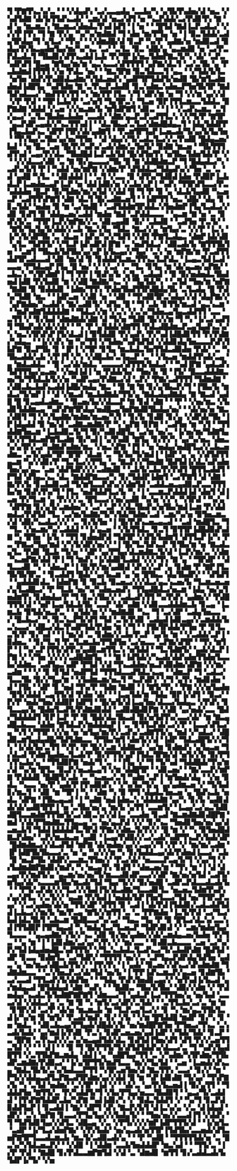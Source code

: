 ▜▝▛▇▜▚▃▚▞▃▝▝▝▞▟▄▟▚▝▃▞▃▃▄▟▄▝▃▃▙▞▚▝▄▜▙▜▚▟▅▞▟▝▅▃▝▞▚▟▜▟▇▝▟▞▙▜▜▟▚▃▟▞▝▃▆▞▟▝▅▃▞▟▜▝▅▝▚▃▛▟▟▞▃▞▛▟▊▜▚▝▇▝▟▝▄▝▆▃▆▃▚▝▇▃▆▃▞▟▅▟▃▜▚▟▐▟▜▝▐▝▅▝▝▝█▜▟▝▇▟▐▃▛▃▟▃▞▝▞▞▞▛▐▜▚▝▜▝▇▝▛▞▄▝▚▞▚▞▆▟▇▟▝▜▝▟▅▝▆▞▛▜▄▝▅▝▐▝▉▃▜▟▟▞▃▟▄▜▛▟▄▞▜▝▄▜▃▞▝▜▚▞▝▝▞▟▆▟█▞▟▝▊▃▛▝▚▞▛▝▄▟▇▞▅▝▆▟▉▃▟▝▉▟▄▞▛▞▙▃▄▟▅▜▄▞▆▞▚▞▚▃▝▃▞▝▃▜▃▝▉▃▝▟█▞▄▝▄▃▆▟▉▝▅▝▃▞▛▃▛▟▃▟▃▜▝▜▙▟▊▞▟▜▚▃▟▟▐▃▙▝▛▞▜▛▐▞▅▃▜▟▅▛▇▃▜▞▚▝▟▞▝▃▛▃▚▟▛▟▜▝█▃▄▝▇▜▄▞▆▞▆▝▄▃▚▃▃▞▟▜▜▜▜▝▄▛▇▞▟▃▜▝▃▞▃▜▙▝▄▝▛▃▙▟▆▟▐▜▜▜▝▞▅▝▛▟▃▝▅▞▝▝▇▃▜▛▇▝▉▃▜▟▃▃▜▝▄▃▝▝▞▜▟▞▙▜▃▝▅▜▅▝▟▟▚▜▚▟▉▟▃▟▆▞▚▜▟▃▅▟▚▝▄▟▛▜▛▜▟▟▜▞▅▟▉▝█▞▆▜▃▟▆▟▅▟▐▟█▜▄▝▚▟▜▟▆▝▇▝▃▜▚▃▛▃▙▟▉▝▊▃▚▟▆▃▚▟▅▃▛▜▅▜▙▜▛▝▇▟▜▟▚▟▃▃▞▝▅▟▜▜▚▜▜▝▚▝▆▞▛▛▐▜▃▝▞▜▝▟▛▞▆▝▅▝▜▝▞▞▆▝▄▞▞▟▝▞▛▝▛▟▝▝▜▛▐▃▙▞▛▝▃▞▅▜▝▜▄▜▛▃▚▝▜▃▅▝▉▛▐▜▜▃▆▃▃▜▟▟▃▝▉▛▇▟▇▝▟▟▟▝▞▃▅▝▞▞▅▃▆▞▙▝▆▜▟▛▇▜▝▟▊▃▝▝▐▝▝▞▃▟▚▃▆▃▝▃▜▞▄▃▞▝▃▜▃▜▙▟▆▃▙▟▅▝▃▃▟▞▝▟▇▞▄▃▛▃▛▃▟▜▜▃▚▝▞▞▜▞▛▝▇▜▛▝▄▃▛▟▛▃▄▟▞▞▚▃▜▜▚▟▐▝▝▟▃▜▙▃▞▃▜▃▞▟▆▟█▟▄▃▜▝▐▟▄▜▟▟▛▛▐▜▄▃▙▟▚▃▝▟▛▛▐▜▛▞▟▞▄▟▇▜▝▝▛▃▆▜▛▜▄▛▐▃▅▃▟▞▜▞▄▞▙▜▄▜▅▝▝▜▚▜▄▞▃▜▙▞▄▞▅▞▜▜▅▝▝▟▝▟▄▞▞▜▞▃▟▃▜▃▞▞▃▜▚▟▉▝█▟▄▃▅▞▙▟▝▝▅▝█▃▝▃▅▝█▞▛▞▚▟▚▞▃▟▞▟▆▞▃▜▅▜▞▝▉▟▇▝▆▃▅▝▝▜▙▜▜▜▟▜▚▟▝▃▄▞▛▞▟▃▝▜▙▟█▟▐▃▛▃▙▜▟▝█▞▟▜▅▜▚▝▅▜▙▃▜▟▅▜▟▞▛▝▞▝▝▞▞▟▃▃▞▟▉▝▃▝▇▝▉▞▄▃▃▃▞▜▙▝█▝▇▝▟▟█▟▆▃▛▝▜▝█▟▄▟▃▞▚▝▃▟▚▞▙▜▝▛▐▝▚▟▟▝▅▞▆▛▇▝▞▟▆▞▛▝▟▜▟▟▃▞▜▟▄▟▚▞▞▜▅▝▃▝▃▝▟▝▄▟█▝▚▜▃▝▝▟▊▟▟▟▐▝▝▃▜▝▞▃▃▝▉▝▟▜▚▞▜▟▉▟▐▟▅▝▛▟▉▛▐▃▙▟▃▛▐▃▅▟▅▃▄▛▐▃▛▝▅▝▟▟▐▟▉▞▅▝▞▃▙▞▄▛▐▝▚▟▚▝▜▜▛▟▜▃▃▞▛▃▚▟▟▟▅▝█▃▛▝▉▞▜▟▆▞▆▞▄▜▟▝▞▟▟▝█▝▜▝▛▝▉▝▄▝▟▃▙▜▄▟▉▝▚▃▅▃▛▝▃▟▜▜▚▛▇▜▝▟▇▝▟▃▜▝█▞▃▟▇▃▅▜▝▝▐▟▛▜▜▝▅▃▝▟█▞▝▟▄▝▊▝▊▃▜▟▞▝▅▟▅▝▉▝▆▝▃▞▆▟█▝▝▃▟▜▟▟▆▜▛▟▟▃▚▜▅▟▆▛▐▜▄▜▃▟▃▞▞▟▊▝▊▟▜▝▉▝▟▟▄▃▅▞▃▟▟▝▆▟▅▝▇▟▝▃▛▟▟▃▃▃▝▝▄▃▆▝▇▝▅▝▃▝▉▟▚▜▞▃▝▜▜▛▐▃▛▞▆▛▇▞▞▃▝▟▊▃▄▟▊▝▉▞▝▃▙▟▉▝▝▃▟▜▅▝▛▃▜▞▝▝▇▜▞▜▄▜▄▜▞▟▟▞▞▃▙▝▇▃▚▜▄▝▜▟▃▝▇▃▞▞▄▝▆▜▄▞▃▝▞▞▛▝▐▃▚▝▐▞▚▜▞▟▛▜▙▝▃▝▟▃▅▝▐▟▚▞▚▞▞▜▟▜▝▞▟▜▝▛▇▜▃▟▄▃▝▟▆▛▐▟▞▟▊▝▄▜▃▝▜▟▜▜▞▝▞▜▃▛▐▟▚▟▛▟▐▛▇▝▃▝▅▟▜▟▃▞▝▟▉▃▟▞▙▝▇▜▜▜▙▜▅▝▝▃▆▜▝▜▙▃▙▜▟▜▙▞▄▞▄▛▐▞▙▃▄▞▞▜▄▞▝▃▚▝▅▝▆▛▇▞▆▝▛▃▟▜▜▟▟▜▛▃▟▃▃▟▝▟▊▝▆▞▟▝▊▝▊▟▟▟▜▃▆▃▜▜▚▃▜▃▛▟▃▝▐▃▄▃▜▟▐▃▟▝▃▃▄▝▛▜▟▃▄▛▐▜▄▝█▝▅▞▝▞▝▞▃▞▝▃▝▜▃▝▊▜▄▝▆▝▟▞▄▃▅▞▄▛▇▞▝▃▙▃▚▝▚▜▛▟▆▛▐▝▜▝▛▛▐▝▉▟▚▞▙▝▄▜▄▝▃▟▄▟▝▝▉▝▉▞▅▟▅▟▃▜▙▟▅▟▐▟▉▝▛▞▙▟▉▝▆▝▞▟█▝▇▟▇▞▚▃▝▞▝▜▄▜▟▞▚▝▝▃▜▟▝▜▅▞▆▝▅▛▇▝▇▟▇▝▉▝▉▟▟▟▊▝▐▟▆▞▜▜▚▝▛▟▅▜▙▟▜▜▛▟█▟▄▜▙▝▃▜▃▟▄▝█▝▛▟▚▞▜▟▉▝▆▃▝▝▐▟▛▃▅▝▞▟▊▝▅▝▝▟▉▝▝▜▚▟▉▜▛▃▚▟▄▞▞▟▝▟▄▛▇▞▞▝▄▛▇▟▅▞▚▃▟▟▚▝▇▞▃▟▊▜▞▝▟▜▄▝█▝▝▜▝▃▙▝▊▜▜▞▆▃▟▝▄▃▚▃▆▝▝▝▆▟▚▟▇▜▟▟▟▟▇▝▝▜▟▃▞▞▆▝▞▃▚▝▞▃▚▞▜▟▅▃▄▜▄▃▟▟▜▜▝▃▃▝▃▜▜▝▞▝▊▞▙▟▝▟▆▟▇▟▞▟▇▝▟▝▜▞▅▝▜▟▉▝█▞▞▞▆▝▜▝▚▝▐▞▃▞▄▟▜▜▝▜▙▟▚▟▞▟▞▞▟▞▝▝▚▝▛▝▄▜▟▟▞▟▇▜▜▝▛▟▃▟█▟▆▃▛▃▄▜▄▟▚▃▚▞▚▝▅▃▚▜▛▟▚▛▐▜▞▟▃▟▐▝▉▜▟▟▉▝▛▞▄▟▚▝▛▞▚▟▐▟█▟▊▜▜▝▛▞▛▟▇▞▚▟▄▃▝▝▐▞▞▟▚▝▆▝▚▞▜▜▝▞▜▟▅▞▚▟▜▟▜▟▝▞▟▟▊▟▄▜▅▃▃▃▛▟▚▜▙▛▇▝▉▃▛▜▙▝▊▝▐▛▐▝▞▜▛▝▊▜▄▝▆▃▙▟▃▜▅▜▜▟▃▟▉▟▅▝▛▟▞▝▃▝▚▜▙▃▟▟▞▃▙▝▞▛▐▜▝▞▚▝▞▟█▃▙▞▃▜▄▃▛▝▃▝▝▞▙▃▅▝▆▟▟▜▚▟▞▃▄▝▄▝▆▟▃▟▟▃▝▝█▝▃▞▟▞▆▟▃▝▃▃▃▃▞▟▜▜▜▞▙▟▃▞▝▝▚▟▐▛▇▝▄▟▃▟▚▜▟▜▜▜▄▞▄▃▅▞▝▞▅▟▐▟▐▝▅▝▛▟▟▞▙▞▝▜▅▞▙▝▉▝▐▜▞▝█▃▃▟▟▟▇▃▅▞▜▞▜▜▟▃▙▜▞▞▅▝▚▟▛▃▄▞▛▟▇▃▞▟▝▃▛▞▝▛▇▞▃▟▜▜▜▝▜▟▆▟▇▝▞▟▉▃▙▃▙▟▚▃▟▟▐▟█▞▅▟▄▝▇▃▝▝▉▝▇▝▇▝▊▞▄▜▙▃▛▞▜▝▐▜▙▞▙▝▆▟▃▞▜▞▅▛▐▝▝▟▝▞▆▃▟▝▆▃▙▟▇▟▞▜▜▞▄▝▇▟▃▟▄▟▇▟▄▝▇▝▇▃▟▝▄▟█▝█▝▊▃▄▟▃▟▆▃▝▝▉▃▅▞▙▞▞▟▃▃▛▝▇▝▊▟▝▟▇▝▝▝▛▝▝▞▅▞▆▃▝▞▙▟▊▜▟▟▆▃▄▝▚▟▚▛▇▜▛▟▄▞▅▟█▃▄▜▅▛▇▟▉▜▙▟▄▞▅▞▝▝▟▞▅▞▅▝▇▃▞▟▉▜▝▜▝▞▚▜▄▟▇▞▆▟▆▞▆▃▅▞▚▜▝▝▊▞▙▝▊▟▉▝▊▞▄▝▞▟▛▟▞▜▙▝▐▛▐▟▄▟▟▝▉▝▆▞▟▝▃▟▇▃▆▟▇▞▛▝▚▝▄▛▇▝▊▛▇▝▝▃▟▜▅▝▆▝▚▜▝▝▜▜▟▟▇▜▅▃▆▝▐▃▙▟▉▃▜▞▜▝▉▞▚▟▊▟█▜▄▝▃▞▆▝▅▞▃▝▐▞▅▞▆▞▜▟▇▜▄▜▞▞▛▜▟▃▅▛▇▜▃▟▆▝▉▞▚▟▐▝▄▜▚▟▊▝▇▜▄▝▊▞▛▞▚▝▄▞▚▞▅▃▝▟▅▃▚▞▄▜▛▞▃▞▚▟▇▟▚▟▆▞▆▃▝▞▅▃▚▛▇▝▐▜▝▝▅▝▅▟▄▞▅▟█▜▃▞▞▃▙▃▅▟▆▃▝▃▜▞▄▟▞▜▛▝█▜▛▝▟▃▆▝▃▝▜▞▙▞▜▞▆▟▐▝▐▟▛▝▄▝▄▝▞▟▜▟▜▜▄▃▆▝▚▞▞▟▊▞▛▝▜▃▜▃▞▞▛▜▄▝▃▝▇▃▛▞▞▜▅▟▇▝█▟▜▟▐▞▟▃▚▟▚▟▅▜▅▞▄▞▄▃▝▃▅▝▟▟▜▟▛▞▞▞▃▟▆▟▉▝▝▃▙▜▞▃▙▞▛▞▛▟▜▝█▜▜▃▟▟▜▝▛▜▟▝▟▜▄▃▚▃▝▟▃▝▇▟▟▛▇▃▃▞▚▝▊▞▜▟▟▛▐▟▆▜▝▃▞▛▇▜▝▟▝▟▇▝▇▞▛▞▙▝▊▃▙▟▊▃▟▝▜▞▆▜▃▃▛▟▚▞▞▟▆▜▟▝▃▟▟▃▅▃▄▟▉▃▛▃▃▜▜▜▙▞▆▝▉▟▚▜▚▞▜▝▐▜▃▝▅▟▜▟▟▜▃▞▙▝▚▝▐▝▃▃▆▃▛▟▟▟▐▟▝▟▅▜▝▟▐▃▅▝▛▞▜▃▆▝▄▝▛▞▞▞▃▝█▜▃▃▞▞▅▞▄▟▉▝▚▞▅▝▞▞▚▝▚▜▛▟▝▝▚▞▄▝▝▟▛▛▇▝▊▞▄▜▞▃▆▟▅▞▚▝▃▞▝▃▛▝▞▟▃▜▙▟▚▞▅▜▙▞▆▟▐▃▆▝▛▞▟▟▅▟▃▞▛▟▜▟▝▜▃▝▃▞▆▞▙▟▇▞▜▞▚▜▟▞▜▟▆▞▃▟▝▃▆▞▚▞▅▝▉▜▅▃▆▃▞▟▝▟▉▞▚▃▟▃▞▞▞▝▃▝▊▞▙▜▅▝▐▝█▞▛▟▚▃▅▃▄▃▟▝▝▃▟▝▆▟█▜▃▝▜▝▜▃▝▞▅▃▆▞▚▞▃▟▟▟▝▝▐▞▄▃▅▝▝▞▙▜▜▟▃▝▊▃▜▝▉▜▜▛▐▟█▟▉▟▚▟▇▝▚▝█▜▅▝▐▞▙▝▝▜▜▝▊▟▅▟▛▟▝▜▟▜▛▝▞▟▜▞▙▟▆▜▝▟▜▜▃▛▐▞▚▝▛▃▝▛▇▃▞▜▄▞▆▟▝▞▚▜▞▟▛▞▅▞▞▝▐▝█▞▜▃▜▟▚▃▛▝▊▜▙▞▆▝▅▝▇▃▟▃▄▜▃▝▛▟▊▝█▃▙▝▜▞▅▝▝▟▛▝▄▞▛▜▄▞▟▃▆▟▇▃▜▞▟▝▐▃▛▞▆▞▃▝▞▟▆▝▚▃▅▛▇▞▟▟▝▛▐▝▜▝▆▟▚▝▐▞▟▟▉▜▃▟▟▝▞▞▞▜▚▝▇▝▄▝▝▜▛▟▛▝▝▟▜▃▃▟▊▝▚▝▝▟▅▃▛▝▐▝█▞▛▞▆▞▄▟▉▟▝▟▚▞▞▃▛▝▄▝▊▟▆▝▛▝▇▛▐▜▃▜▙▜▙▜▛▃▝▝▊▃▟▟▜▝█▟▞▝▄▞▙▃▆▝▄▝▅▝█▜▙▃▝▟▄▜▙▟▛▞▝▝▟▜▟▜▝▝▄▟▟▟▊▟▃▝▐▟▅▛▇▝▊▝▉▃▙▝▉▃▅▃▞▞▞▟▃▞▄▃▚▃▅▞▙▝▜▃▆▃▅▃▅▞▄▜▃▟█▃▞▝▛▝▜▃▙▝▅▞▚▞▚▟▅▃▅▟▚▝▜▜▄▟█▟▃▞▅▃▆▝▐▟▄▝▅▞▄▜▅▟▆▜▚▝▊▟▅▟▄▞▛▝▜▝▊▃▚▜▙▞▞▝▃▟▃▟▚▜▜▝▚▞▛▟▚▝▄▟▆▞▞▝▛▟█▜▜▜▞▟▝▝▅▛▐▃▄▜▟▃▙▜▙▝▃▃▛▝▟▞▚▟▇▝▞▟▊▃▃▟▟▟▆▃▙▝▊▃▄▝▐▃▆▃▙▝▉▜▟▞▅▃▛▃▝▝▄▜▟▞▆▝▞▝▆▟▇▟▊▝▚▃▝▜▝▃▞▟▛▝▃▟▄▜▅▃▃▝▞▝█▃▙▃▞▝▚▝▉▃▚▃▛▜▞▟▜▝▜▟▝▃▜▞▛▟▊▝▃▟▄▟▐▟▊▃▄▞▞▃▆▟▟▞▙▃▚▃▃▞▝▟█▃▞▟▃▜▚▟▛▜▟▞▛▟▅▝▆▝▞▜▝▝▐▜▙▜▛▟▟▞▛▜▅▝▛▝▊▜▃▃▜▞▛▝▊▞▚▟▝▝▐▝▆▞▟▝▃▝▊▟▆▞▞▃▙▞▛▃▛▝▄▞▙▝▆▝▝▞▃▟▟▞▃▛▐▝▉▟▅▃▝▝▊▞▜▃▜▝▛▃▜▃▆▃▙▞▛▜▟▜▅▝▃▞▅▃▃▝▃▛▇▞▟▜▛▝▝▜▚▝▆▜▛▝▐▝▚▞▃▛▐▜▜▞▟▜▚▞▄▟▉▃▆▜▜▃▚▝▅▜▟▟▝▝▜▃▜▟▇▜▞▝▄▟▞▟▃▛▐▛▇▝▞▝▞▜▅▝▞▞▞▞▃▟█▟▇▜▄▝▝▝▇▝▐▟▜▟▞▞▚▃▟▞▟▟▚▟▅▜▜▟▅▜▃▃▙▞▟▟▆▃▝▃▟▜▄▃▚▟▛▝▛▜▟▝▞▟▝▜▚▃▟▟▅▞▅▃▛▟▉▟▆▞▟▛▇▝▞▞▆▞▃▟▆▝▝▝▞▝▊▝▊▜▟▝▅▟▛▜▟▝▜▜▜▟▃▃▟▜▟▃▚▃▄▝▝▟▆▃▛▝▜▝▃▟▃▞▜▃▃▜▙▝▉▞▞▜▄▞▆▝▝▞▙▟▆▃▆▞▅▃▜▝▚▃▛▟▛▞▝▞▜▝▄▜▚▝▆▟▊▟▅▝▟▝▐▜▙▝▝▟▛▝▊▝▅▟▝▜▚▞▛▝▜▟▆▝▇▟▉▝▐▝▇▜▞▜▚▝▝▛▇▝▞▞▅▜▄▟▅▝▉▜▞▟▟▟▝▃▄▜▜▞▟▝▛▟▅▝▟▞▝▝▐▃▄▜▟▞▆▝▜▟▄▝▉▛▐▞▟▜▝▝▉▃▞▝▛▞▛▝▅▟▞▜▅▞▟▟▉▛▐▟▛▜▝▝█▞▅▜▞▟▐▃▄▜▅▞▟▃▃▞▙▟▄▃▝▞▛▟▚▝▊▜▃▃▄▞▙▝█▟▅▜▃▟▜▞▛▟▇▟▉▟▟▝▃▟▉▟█▟▊▛▇▝▞▟▊▝▄▞▅▟▞▃▃▝█▟▞▜▟▟▟▟▜▝▊▛▐▃▛▝▛▝▉▝█▟▞▟▃▜▙▃▟▝▉▞▅▜▟▜▚▞▃▃▞▟▞▝▆▝▇▃▄▟█▃▙▃▃▝▟▟▅▝▇▜▟▃▛▞▆▟▟▟▄▛▐▝▃▝▊▜▜▃▛▟▞▃▞▞▛▝▐▃▃▞▟▜▃▞▄▝▚▜▝▞▜▜▛▝▞▞▅▝▅▝▅▜▄▞▆▞▛▞▃▟▚▞▃▟▇▜▜▞▄▝▆▟▝▞▚▟▃▞▝▟█▟▉▃▆▜▄▟▄▟█▞▜▟▜▟▇▃▃▝▛▜▙▞▆▜▝▟▅▜▞▞▟▝▐▟▛▝▜▟▃▟█▜▞▞▞▜▚▝▐▞▟▞▙▞▃▜▜▝▚▜▚▝▛▝█▞▞▃▆▝▟▟▇▃▞▝▄▞▆▝▊▟▆▟▚▝▄▜▄▃▅▝▜▞▟▃▟▝▛▟▆▜▄▟▅▃▜▃▟▞▛▝▉▞▛▜▜▞▄▛▐▜▟▃▜▛▇▞▟▝▅▜▞▞▙▝▉▞▛▜▚▜▚▃▙▞▄▝▝▜▜▟▉▛▇▝▅▟▞▜▝▃▝▝▐▜▄▝▞▝▜▝▜▞▚▟▝▜▟▟█▟▞▜▚▞▆▞▟▝▚▞▆▝█▜▃▝▉▃▛▞▅▃▟▃▄▜▝▞▆▝▟▟█▜▛▝▝▟▊▃▅▞▝▝▇▞▃▃▛▞▆▛▇▝▛▟▟▟▊▝█▟█▜▞▃▙▝▃▝▚▃▅▃▞▃▜▝▚▟▆▝▃▛▐▝▆▜▅▟▞▟▄▝▝▞▅▝▉▟▃▝▚▃▃▝▅▞▛▝▄▟▞▛▐▜▚▟▉▟▚▝▝▞▚▞▙▞▜▞▄▝▄▞▄▟▆▃▅▝▞▝▜▞▙▟▊▞▆▃▜▝▝▟▊▝▆▝▜▛▐▝▚▝▝▟▆▝▚▝▉▝▛▜▝▟▄▟▃▜▅▃▅▝▄▝█▟▚▃▙▝▅▟▃▝▟▛▇▝▐▜▙▃▄▃▟▝▐▝▚▟▇▝▅▟▐▟▅▃▚▝▟▟▟▟▇▝▄▞▚▝▊▞▙▝▄▟▊▟▟▞▟▞▄▟▉▜▛▛▐▝▅▝▃▜▙▞▅▞▄▝▆▞▙▝▄▜▜▝▃▃▆▜▞▝▐▃▄▞▃▞▄▃▜▟▉▟█▜▃▃▆▟▆▜▜▜▅▜▞▃▞▟▊▃▚▞▞▟▐▃▝▃▃▟▅▝▊▃▟▝▇▃▆▟▇▟▊▟█▛▇▝▆▟▝▞▟▞▛▜▅▟▇▃▜▜▄▃▄▝▃▝▅▞▄▃▛▟▝▞▞▝▊▞▚▃▝▜▅▟▊▜▅▞▅▞▄▞▟▃▅▃▙▜▝▜▟▟▐▟▟▟▟▜▃▜▛▟▝▛▇▞▞▟▆▃▜▞▛▞▞▝█▝▆▝▞▝▚▝▉▜▅▟█▟▇▃▛▟▅▞▝▃▛▞▆▃▙▃▅▝▄▟▊▝▐▃▄▞▛▟▉▞▞▃▞▃▟▞▚▟▛▜▚▃▛▞▙▟▞▟▛▝█▟▆▟▆▃▞▞▟▃▟▜▟▝▆▛▇▝▟▞▅▟▅▞▄▞▞▃▄▞▞▜▝▞▛▝▞▝▆▞▆▞▃▟▆▝▐▛▐▟█▜▙▜▙▃▃▞▃▝▅▝▄▝▚▞▞▞▆▝▚▝▊▞▙▟▟▃▄▞▟▞▛▟▅▟▐▃▃▞▝▃▙▝▉▝▅▃▛▜▙▝▟▟▛▞▃▃▆▃▜▜▅▞▞▝▛▃▞▟▞▝▅▃▃▃▛▃▄▜▞▜▝▞▄▞▜▝▞▞▙▟▆▟▇▛▇▟▊▞▆▟▚▝▚▝▅▃▄▜▚▝▊▟▜▝▝▟▅▃▅▞▆▝▝▜▚▝▆▝▐▝▟▝▟▃▄▞▛▞▆▟▜▞▄▝▄▃▆▞▅▞▅▞▜▞▆▃▃▟▊▟▛▃▃▞▞▟▛▝▇▞▅▞▅▜▟▝▃▟▜▞▆▜▄▞▟▞▚▃▃▃▆▜▙▞▆▃▟▞▜▟▝▜▄▞▜▞▞▝▉▞▅▟█▝▃▟▛▃▛▟▃▃▟▃▟▞▙▝▝▝▛▜▞▃▛▟▞▞▞▜▃▞▞▞▙▟▐▜▞▟▃▟▇▞▜▃▃▟▊▜▃▝▅▃▅▃▜▟▆▜▚▟▚▞▄▞▟▜▃▝▞▃▜▞▞▝▄▃▆▝▛▞▙▟▐▝▅▟▟▞▙▛▐▜▅▜▃▃▞▜▟▝▅▞▜▜▛▃▛▃▄▞▝▞▃▞▄▟▅▞▟▞▅▝▜▜▞▟▛▝▟▜▜▝▉▝▃▟▐▝▟▞▛▟▐▜▟▟▊▞▃▟▃▟▟▜▟▟▐▃▙▃▞▞▆▞▙▝▆▞▛▃▄▝▇▜▞▞▆▜▜▝▃▝▃▝▛▛▇▟▅▝▐▃▜▞▛▟▝▃▞▜▃▞▙▟▐▟▃▜▙▜▝▃▙▃▆▝█▟█▃▃▞▚▞▃▞▝▜▄▃▝▜▄▝▛▝▉▝█▜▃▞▟▃▚▞▃▃▚▟▐▜▜▟▉▛▐▜▛▜▄▃▟▝▚▝▆▟▄▜▃▞▜▃▅▃▛▝▜▟▛▟▊▟▝▞▝▃▆▞▆▟▅▜▄▞▜▃▃▃▝▝▄▃▄▟▇▞▚▜▞▞▚▃▝▟▉▝▊▞▆▞▄▟▆▞▞▟▞▃▆▟▄▃▅▞▙▟▅▝▛▞▜▃▝▝▄▝▆▝▐▝▐▟▊▟▆▞▃▞▄▞▚▜▚▝▞▝▆▞▃▃▝▝▊▟▉▃▙▃▃▃▝▃▅▝▃▞▚▞▛▞▜▟▐▟▄▟▅▟█▃▚▟▜▜▜▞▝▞▜▃▚▃▙▟▃▜▃▟▚▃▞▜▞▃▙▟▛▟▇▝█▟▜▟▝▟▛▝▊▃▃▝▉▟▆▜▃▝▃▞▜▟▛▞▝▜▜▜▜▝▅▞▞▃▝▃▛▜▄▃▛▟▛▟▄▜▟▜▅▝▄▟▃▝▄▝▅▞▆▃▞▟█▃▙▜▜▞▞▝▐▜▚▜▚▝▐▝▄▟▞▝▉▃▅▞▞▟▚▃▞▟▚▟▆▟▇▝▜▟▇▟▆▃▃▝▝▃▚▜▅▃▛▃▞▟▞▜▟▝▅▞▙▝▐▝▛▛▐▟▚▃▆▃▛▞▄▃▅▝▊▟▇▜▙▝▃▞▃▃▟▝▜▜▃▟▚▜▞▟▟▜▅▝▝▝▜▟▄▝▛▟▚▜▅▟▊▃▄▞▞▝▅▜▚▟▐▞▙▃▟▝▄▞▆▟▄▃▟▝█▜▟▟▄▟▝▟▇▝▚▟▚▝▝▝█▟▉▃▝▜▙▞▙▜▙▞▝▟▉▞▞▟▆▝▞▝▛▟▅▟▄▞▚▃▟▃▜▞▙▟▇▛▇▛▇▜▝▟▆▃▃▞▜▝▄▟▃▛▐▃▞▜▜▜▅▞▄▝▅▞▙▟▝▃▃▃▞▟▝▞▟▟▃▞▄▝▃▝▇▝▉▝▚▝▆▜▞▃▞▟▛▞▃▜▟▞▝▝▃▜▜▃▙▞▃▞▃▝▆▝▆▝▊▜▛▞▟▝▃▞▛▝▟▞▅▝▆▃▆▃▙▝▆▝▜▃▛▃▄▜▃▞▞▝▊▝▚▝▆▞▄▃▜▜▙▜▃▟▐▞▚▞▆▝▉▝▆▜▞▝▛▃▟▞▆▟▚▝▊▞▝▞▙▝▝▞▆▝█▜▟▟█▝▆▟▛▝▊▞▚▝▊▝▅▝▆▟▃▝▝▟▊▃▙▃▄▞▛▜▄▟▞▟█▟▞▞▙▝▅▞▆▟█▛▇▜▅▝▛▜▅▃▞▜▚▃▝▃▚▃▟▞▙▟▞▝▄▞▆▟▐▞▛▟▊▝▛▃▚▝▊▟▛▃▅▃▅▞▄▟▐▟▛▝▞▜▟▞▜▟▞▝▊▃▛▝▃▝█▛▇▝▃▜▚▃▛▞▞▃▚▞▅▃▄▟▜▟▞▟▃▝▊▟▜▟▐▜▅▞▟▜▝▟▜▝▛▞▞▃▅▜▜▃▜▟▝▞▝▝▝▟▐▝▝▝▉▝▜▝█▞▛▜▜▞▜▞▟▜▟▜▟▟▚▞▟▃▃▞▃▝▜▝▚▟▚▜▄▟█▜▜▝▞▃▜▜▙▛▇▃▆▟▄▝▟▟▐▝▄▝▚▟█▜▄▞▜▜▝▃▝▞▚▟▆▞▚▜▛▟▆▞▜▜▙▟▛▃▆▟▇▞▛▟▉▃▞▝▐▞▄▜▛▜▜▞▆▟▜▃▃▝▆▞▞▜▄▜▟▝▝▃▅▝▐▃▅▟▞▟▚▃▄▝▇▟▃▜▙▜▞▃▚▞▙▟▃▃▛▜▜▝▚▜▛▃▅▜▅▞▟▝▇▃▜▜▚▝▃▃▞▝▊▞▞▝▆▝▛▜▞▞▟▟▄▃▟▜▃▛▇▃▟▜▛▟▆▞▄▞▞▟▟▝█▝▆▝▚▛▐▟▊▟▇▝▜▞▄▞▝▜▚▛▇▞▙▝▚▝▃▜▟▝▅▟▆▞▝▃▚▜▛▝▐▟▝▞▝▝▟▞▃▝▄▞▛▞▙▃▅▟▐▝▉▞▄▜▜▝▝▜▟▟▟▜▅▝▇▜▜▞▃▝▛▞▚▟▟▜▞▜▝▞▙▞▛▜▄▞▅▃▃▜▙▟▉▜▝▝▄▃▞▜▞▃▟▟▟▝▐▜▚▛▇▜▟▟▛▃▙▞▚▛▇▝▚▟▐▟▊▞▚▝▞▝▉▟▃▜▟▟▜▝▞▝▚▞▜▝▊▃▛▟▉▟▟▜▄▛▐▝▊▃▟▟▐▝▇▞▝▟▛▜▝▟▚▝▇▃▛▞▙▜▝▟▐▃▚▞▄▝▞▃▝▟▐▟▄▟▝▟▛▞▝▃▚▝▅▛▇▝▊▃▃▞▛▜▄▜▄▞▞▞▙▟▄▜▞▝▝▜▅▞▅▞▞▃▃▟▐▜▝▞▟▟▚▝▜▝▜▟▜▟▊▜▄▞▞▟▜▃▝▟█▃▄▝▞▃▝▞▛▜▞▞▞▞▆▛▐▟▛▜▜▜▞▟▝▝▐▞▅▜▃▝▃▟▛▝▐▞▜▃▞▟▅▛▇▞▝▞▛▞▙▟▞▝▅▞▄▃▟▞▅▜▜▛▐▜▟▜▙▞▃▃▅▟▞▟▜▃▅▛▇▜▛▜▃▃▟▃▆▃▙▝▆▃▜▞▃▟▉▃▟▞▄▝▝▝▛▝▚▟█▝▝▜▜▜▜▜▟▞▅▝▃▝█▃▚▞▚▜▟▃▅▃▛▞▝▝▞▟▉▝▐▝▟▟▆▝▃▃▙▜▅▟▟▟▛▝▆▃▚▟▝▝▝▜▜▞▃▝▐▞▛▝▛▟▝▝▇▟█▝▊▞▛▟▃▃▆▛▇▜▟▝▞▟▝▃▝▟▆▟▊▝▆▜▜▝▊▞▃▟▟▃▟▞▙▜▟▛▐▞▜▞▝▞▅
